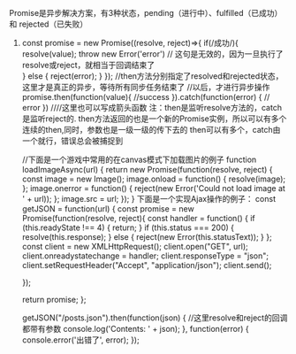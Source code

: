 
Promise是异步解决方案，有3种状态，pending（进行中）、fulfilled（已成功）和 rejected（已失败）

1. 	const promise = new Promise((resolve, reject)=>{
		if(/成功/){
			resolve(value);
			throw new Error('error') // 这句是无效的，因为一旦执行了resolve或reject，就相当于回调结束了	
		} else {
			reject(error);
		}
	});
	 //then方法分别指定了resolved和rejected状态，这里才是真正的异步，等待所有同步任务结束了
	 //以后，才进行异步操作
	promise.then(function(value){ 
		//success
	}).catch(function(error) {
		// error
	})
	////这里也可以写成箭头函数
	注：then是监听resolve方法的，catch是监听reject的.
		then方法返回的也是一个新的Promise实例，所以可以有多个连续的then,同时，参数也是一级一级的传下去的
		then可以有多个，catch由一个就行，错误总会被捕捉到


	//下面是一个游戏中常用的在canvas模式下加载图片的例子
	function loadImageAsync(url) {
		return new Promise(function(resolve, reject) {
		    const image = new Image();
		    image.onload = function() {
		      	resolve(image);
		    };
		    image.onerror = function() {
		      	reject(new Error('Could not load image at ' + url));
		    };
		    image.src = url;
		});
	}
	下面是一个实现Ajax操作的例子：
	const getJSON = function(url) {
	const promise = new Promise(function(resolve, reject){
	const handler = function() {
	      if (this.readyState !== 4) {
	        return;
	      }
	      if (this.status === 200) {
	        resolve(this.response);
	      } else {
	        reject(new Error(this.statusText));
	      }
	    };
	    const client = new XMLHttpRequest();
	    client.open("GET", url);
	    client.onreadystatechange = handler;
	    client.responseType = "json";
	    client.setRequestHeader("Accept", "application/json");
	    client.send();

	  });

	  return promise;
	};

	getJSON("/posts.json").then(function(json) { //这里resolve和reject的回调都带有参数
	  console.log('Contents: ' + json);
	}, function(error) {
	  console.error('出错了', error);
	});
